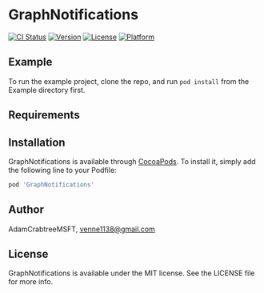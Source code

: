 # GraphNotifications

[![CI Status](https://img.shields.io/travis/AdamCrabtreeMSFT/GraphNotifications.svg?style=flat)](https://travis-ci.org/AdamCrabtreeMSFT/GraphNotifications)
[![Version](https://img.shields.io/cocoapods/v/GraphNotifications.svg?style=flat)](https://cocoapods.org/pods/GraphNotifications)
[![License](https://img.shields.io/cocoapods/l/GraphNotifications.svg?style=flat)](https://cocoapods.org/pods/GraphNotifications)
[![Platform](https://img.shields.io/cocoapods/p/GraphNotifications.svg?style=flat)](https://cocoapods.org/pods/GraphNotifications)

## Example

To run the example project, clone the repo, and run `pod install` from the Example directory first.

## Requirements

## Installation

GraphNotifications is available through [CocoaPods](https://cocoapods.org). To install
it, simply add the following line to your Podfile:

```ruby
pod 'GraphNotifications'
```

## Author

AdamCrabtreeMSFT, venne1138@gmail.com

## License

GraphNotifications is available under the MIT license. See the LICENSE file for more info.
